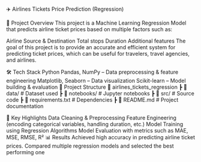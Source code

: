 ✈️ Airlines Tickets Price Prediction (Regression)

📌 Project Overview
This project is a Machine Learning Regression Model that predicts airline ticket prices based on multiple factors such as:

Airline
Source & Destination
Total stops
Duration
Additional features
The goal of this project is to provide an accurate and efficient system for predicting ticket prices, which can be useful for travelers, travel agencies, and airlines.


🛠️ Tech Stack
Python
Pandas, NumPy – Data preprocessing & feature engineering
Matplotlib, Seaborn – Data visualization
Scikit-learn – Model building & evaluation
📂 Project Structure
📁 airlines_tickets_regression ┣ 📄 data/ # Dataset used ┣ 📄 notebooks/ # Jupyter notebooks ┣ 📄 src/ # Source code ┣ 📄 requirements.txt # Dependencies ┣ 📄 README.md # Project documentation

🚀 Key Highlights
Data Cleaning & Preprocessing
Feature Engineering (encoding categorical variables, handling duration, etc.)
Model Training using Regression Algorithms
Model Evaluation with metrics such as MAE, MSE, RMSE, R²
📊 Results
Achieved high accuracy in predicting airline ticket prices.
Compared multiple regression models and selected the best performing one
